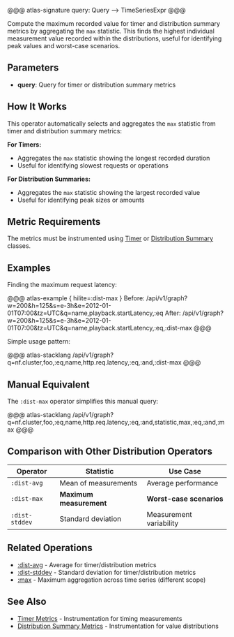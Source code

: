 @@@ atlas-signature
query: Query
-->
TimeSeriesExpr
@@@

Compute the maximum recorded value for timer and distribution summary metrics by aggregating
the `max` statistic. This finds the highest individual measurement value recorded within
the distributions, useful for identifying peak values and worst-case scenarios.

## Parameters

* **query**: Query for timer or distribution summary metrics

## How It Works

This operator automatically selects and aggregates the `max` statistic from timer and
distribution summary metrics:

**For Timers:**
- Aggregates the `max` statistic showing the longest recorded duration
- Useful for identifying slowest requests or operations

**For Distribution Summaries:**
- Aggregates the `max` statistic showing the largest recorded value
- Useful for identifying peak sizes or amounts

## Metric Requirements

The metrics must be instrumented using [Timer][timers] or [Distribution Summary][distribution summaries]
classes.

## Examples

Finding the maximum request latency:

@@@ atlas-example { hilite=:dist-max }
Before: /api/v1/graph?w=200&h=125&s=e-3h&e=2012-01-01T07:00&tz=UTC&q=name,playback.startLatency,:eq
After: /api/v1/graph?w=200&h=125&s=e-3h&e=2012-01-01T07:00&tz=UTC&q=name,playback.startLatency,:eq,:dist-max
@@@

Simple usage pattern:

@@@ atlas-stacklang
/api/v1/graph?q=nf.cluster,foo,:eq,name,http.req.latency,:eq,:and,:dist-max
@@@

## Manual Equivalent

The `:dist-max` operator simplifies this manual query:

@@@ atlas-stacklang
/api/v1/graph?q=nf.cluster,foo,:eq,name,http.req.latency,:eq,:and,statistic,max,:eq,:and,:max
@@@

## Comparison with Other Distribution Operators

| Operator | Statistic | Use Case |
|----------|-----------|----------|
| `:dist-avg` | Mean of measurements | Average performance |
| `:dist-max` | **Maximum measurement** | **Worst-case scenarios** |
| `:dist-stddev` | Standard deviation | Measurement variability |

## Related Operations

* [:dist-avg](dist-avg.md) - Average for timer/distribution metrics
* [:dist-stddev](dist-stddev.md) - Standard deviation for timer/distribution metrics
* [:max](max.md) - Maximum aggregation across time series (different scope)

## See Also

* [Timer Metrics][timers] - Instrumentation for timing measurements
* [Distribution Summary Metrics][distribution summaries] - Instrumentation for value distributions

[timers]: ../../spectator/core/meters/timer.md
[distribution summaries]: ../../spectator/core/meters/dist-summary.md